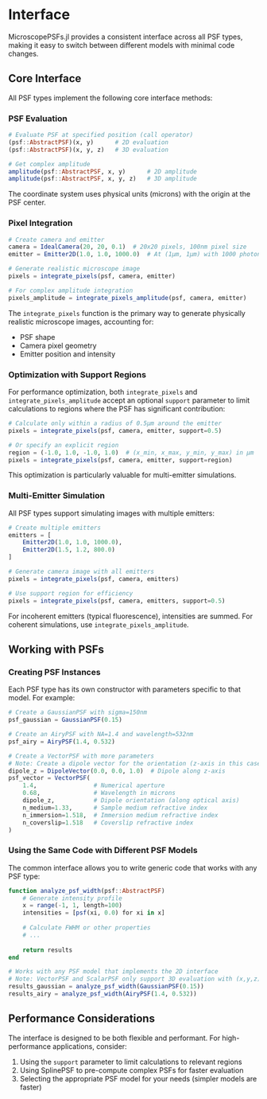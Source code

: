# Interface

MicroscopePSFs.jl provides a consistent interface across all PSF types, making it easy to switch between different models with minimal code changes.

## Core Interface

All PSF types implement the following core interface methods:

### PSF Evaluation

```julia
# Evaluate PSF at specified position (call operator)
(psf::AbstractPSF)(x, y)      # 2D evaluation
(psf::AbstractPSF)(x, y, z)   # 3D evaluation

# Get complex amplitude
amplitude(psf::AbstractPSF, x, y)      # 2D amplitude
amplitude(psf::AbstractPSF, x, y, z)   # 3D amplitude
```

The coordinate system uses physical units (microns) with the origin at the PSF center.

### Pixel Integration

```julia
# Create camera and emitter
camera = IdealCamera(20, 20, 0.1)  # 20x20 pixels, 100nm pixel size
emitter = Emitter2D(1.0, 1.0, 1000.0)  # At (1μm, 1μm) with 1000 photons

# Generate realistic microscope image
pixels = integrate_pixels(psf, camera, emitter)

# For complex amplitude integration
pixels_amplitude = integrate_pixels_amplitude(psf, camera, emitter)
```

The `integrate_pixels` function is the primary way to generate physically realistic microscope images, accounting for:
- PSF shape
- Camera pixel geometry
- Emitter position and intensity

### Optimization with Support Regions

For performance optimization, both `integrate_pixels` and `integrate_pixels_amplitude` accept an optional `support` parameter to limit calculations to regions where the PSF has significant contribution:

```julia
# Calculate only within a radius of 0.5μm around the emitter
pixels = integrate_pixels(psf, camera, emitter, support=0.5)

# Or specify an explicit region
region = (-1.0, 1.0, -1.0, 1.0)  # (x_min, x_max, y_min, y_max) in μm
pixels = integrate_pixels(psf, camera, emitter, support=region)
```

This optimization is particularly valuable for multi-emitter simulations.

### Multi-Emitter Simulation

All PSF types support simulating images with multiple emitters:

```julia
# Create multiple emitters
emitters = [
    Emitter2D(1.0, 1.0, 1000.0),
    Emitter2D(1.5, 1.2, 800.0)
]

# Generate camera image with all emitters
pixels = integrate_pixels(psf, camera, emitters)

# Use support region for efficiency
pixels = integrate_pixels(psf, camera, emitters, support=0.5)
```

For incoherent emitters (typical fluorescence), intensities are summed. For coherent simulations, use `integrate_pixels_amplitude`.

## Working with PSFs

### Creating PSF Instances

Each PSF type has its own constructor with parameters specific to that model. For example:

```julia
# Create a GaussianPSF with sigma=150nm
psf_gaussian = GaussianPSF(0.15)

# Create an AiryPSF with NA=1.4 and wavelength=532nm
psf_airy = AiryPSF(1.4, 0.532)

# Create a VectorPSF with more parameters
# Note: Create a dipole vector for the orientation (z-axis in this case)
dipole_z = DipoleVector(0.0, 0.0, 1.0)  # Dipole along z-axis
psf_vector = VectorPSF(
    1.4,                # Numerical aperture
    0.68,               # Wavelength in microns
    dipole_z,           # Dipole orientation (along optical axis)
    n_medium=1.33,      # Sample medium refractive index
    n_immersion=1.518,  # Immersion medium refractive index
    n_coverslip=1.518   # Coverslip refractive index
)
```

### Using the Same Code with Different PSF Models

The common interface allows you to write generic code that works with any PSF type:

```julia
function analyze_psf_width(psf::AbstractPSF)
    # Generate intensity profile
    x = range(-1, 1, length=100)
    intensities = [psf(xi, 0.0) for xi in x]
    
    # Calculate FWHM or other properties
    # ...
    
    return results
end

# Works with any PSF model that implements the 2D interface
# Note: VectorPSF and ScalarPSF only support 3D evaluation with (x,y,z)
results_gaussian = analyze_psf_width(GaussianPSF(0.15))
results_airy = analyze_psf_width(AiryPSF(1.4, 0.532))
```

## Performance Considerations

The interface is designed to be both flexible and performant. For high-performance applications, consider:

1. Using the `support` parameter to limit calculations to relevant regions
2. Using SplinePSF to pre-compute complex PSFs for faster evaluation
3. Selecting the appropriate PSF model for your needs (simpler models are faster)

